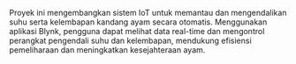 Proyek ini mengembangkan sistem IoT untuk memantau dan mengendalikan suhu serta kelembapan kandang ayam secara otomatis. Menggunakan aplikasi Blynk, pengguna dapat melihat data real-time dan mengontrol perangkat pengendali suhu dan kelembapan, mendukung efisiensi pemeliharaan dan meningkatkan kesejahteraan ayam.






